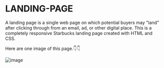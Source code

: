 # LANDING-PAGE

A landing page is a single web page on which potential buyers may "land" after clicking through from an email, ad, or other digital place.
This is a completely responsive Starbucks landing page created with HTML and CSS.

Here are one image of this page.👇👇

![image](https://user-images.githubusercontent.com/75858184/210274003-13afff3c-2121-4b8c-bca7-281f85501ae9.png)

